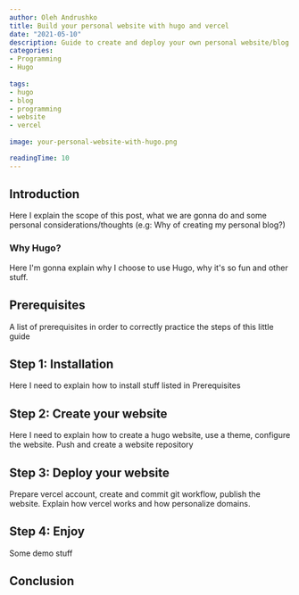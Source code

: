 ```yaml
---
author: Oleh Andrushko
title: Build your personal website with hugo and vercel
date: "2021-05-10"
description: Guide to create and deploy your own personal website/blog with Hugo
categories: 
- Programming
- Hugo
  
tags: 
- hugo
- blog
- programming
- website
- vercel
  
image: your-personal-website-with-hugo.png

readingTime: 10
---
```


## Introduction

Here I explain the scope of this post, what we are gonna do and some personal considerations/thoughts (e.g: Why of creating my personal blog?)

### Why Hugo?

Here I'm gonna explain why I choose to use Hugo, why it's so fun and other stuff.

## Prerequisites

A list of prerequisites in order to correctly practice the steps of this little guide

## Step 1: Installation

Here I need to explain how to install stuff listed in Prerequisites

## Step 2: Create your website

Here I need to explain how to create a hugo website, use a theme, configure the website.
Push and create a website repository

## Step 3: Deploy your website

Prepare vercel account, create and commit git workflow, publish the website.
Explain how vercel works and how personalize domains.

## Step 4: Enjoy

Some demo stuff

## Conclusion
